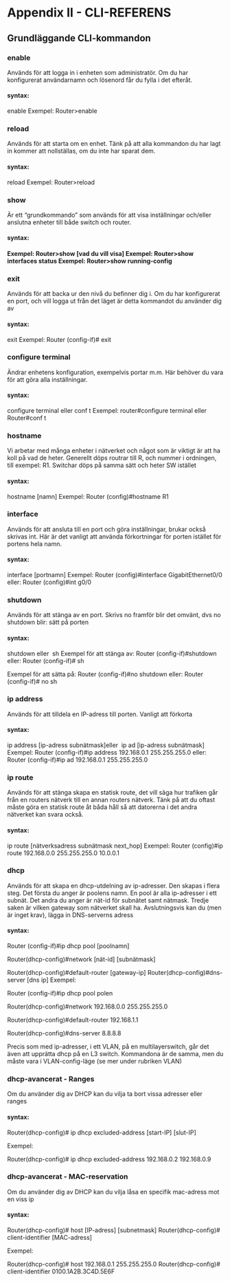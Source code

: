 # Appendix II - CLI-REFERENS

## Grundläggande CLI-kommandon

### enable

Används för att logga in i enheten som administratör. Om du har konfigurerat användarnamn och lösenord får du fylla i det efteråt.

#### syntax:

enable
Exempel: Router>enable

### reload

Används för att starta om en enhet. Tänk på att alla kommandon du har lagt in kommer att nollställas, om du inte har sparat dem.

#### syntax:

reload
Exempel: Router>reload

### show

Är ett “grundkommando” som används för att visa inställningar och/eller anslutna enheter till både switch och router.

#### syntax:

#### Exempel: Router>show [vad du vill visa] Exempel: Router>show interfaces status Exempel: Router>show running-config


### exit

Används för att backa ur den nivå du befinner dig i. Om du har konfigurerat en port, och vill logga ut från det läget är detta kommandot du använder dig av

#### syntax:

exit
Exempel: Router (config-if)# exit

### configure terminal

Ändrar enhetens konfiguration, exempelvis portar m.m. Här behöver du vara för att göra alla inställningar.

#### syntax:

configure terminal eller
conf t
Exempel: router#configure terminal eller
Router#conf t

### hostname

Vi arbetar med många enheter i nätverket och något som är viktigt är att ha koll på vad de heter. Generellt döps routrar till R, och nummer i ordningen, till exempel: R1. Switchar döps på samma sätt och heter SW istället

#### syntax:

hostname [namn]
Exempel: Router (config)#hostname R1

### interface

Används för att ansluta till en port och göra inställningar, brukar också skrivas int. Här är det vanligt att använda förkortningar för porten istället för portens hela namn.

#### syntax:

interface [portnamn]
Exempel: Router (config)#interface GigabitEthernet0/0 eller:
Router (config)#int g0/0

### shutdown

Används för att stänga av en port. Skrivs no framför blir det omvänt, dvs no shutdown blir: sätt på porten

#### syntax:

shutdown eller  sh
Exempel för att stänga av: Router (config-if)#shutdown eller:
Router (config-if)# sh

Exempel för att sätta på: Router (config-if)#no shutdown eller:
Router (config-if)# no sh

### ip address

Används för att tilldela en IP-adress till porten. Vanligt att förkorta

#### syntax:

ip address [ip-adress subnätmask]eller  ip ad [ip-adress subnätmask]
Exempel: Router (config-if)#ip address 192.168.0.1 255.255.255.0 eller:
Router (config-if)#ip ad 192.168.0.1 255.255.255.0

### ip route

Används för att stänga skapa en statisk route, det vill säga hur trafiken går från en routers nätverk till en annan routers nätverk. Tänk på att du oftast måste göra en statisk route åt båda håll så att datorerna i det andra nätverket kan svara också.

#### syntax:

ip route [nätverksadress subnätmask next_hop]
Exempel: Router (config)#ip route 192.168.0.0 255.255.255.0 10.0.0.1

### dhcp

Används för att skapa en dhcp-utdelning av ip-adresser. Den skapas i flera steg. Det första du anger är poolens namn. En pool är alla ip-adresser i ett subnät. Det andra du anger är nät-id för subnätet samt nätmask. Tredje saken är vilken gateway som nätverket skall ha. Avslutningsvis kan du (men är inget krav), lägga in DNS-serverns adress

#### syntax:

Router (config-if)#ip dhcp pool [poolnamn]

Router(dhcp-config)#network [nät-id] [subnätmask]

Router(dhcp-config)#default-router [gateway-ip]
Router(dhcp-config)#dns-server [dns ip]
Exempel:


Router (config-if)#ip dhcp pool polen

Router(dhcp-config)#network 192.168.0.0 255.255.255.0

Router(dhcp-config)#default-router 192.168.1.1

Router(dhcp-config)#dns-server 8.8.8.8

Precis som med ip-adresser, i ett VLAN, på en multilayerswitch, går det även att upprätta dhcp på en L3 switch. Kommandona är de samma, men du måste vara i VLAN-config-läge (se mer under rubriken VLAN)

### dhcp-avancerat - Ranges

Om du använder dig av DHCP kan du vilja ta bort vissa adresser eller ranges

#### syntax:

Router(dhcp-config)# ip dhcp excluded-address [start-IP] [slut-IP]

Exempel:

Router(dhcp-config)# ip dhcp excluded-address 192.168.0.2 192.168.0.9

### dhcp-avancerat - MAC-reservation

Om du använder dig av DHCP kan du vilja låsa en specifik mac-adress mot en viss ip

#### syntax:

Router(dhcp-config)# host [IP-adress] [subnetmask]
Router(dhcp-config)# client-identifier [MAC-adress]

Exempel:

Router(dhcp-config)# host 192.168.0.1 255.255.255.0
Router(dhcp-config)# client-identifier 0100.1A2B.3C4D.5E6F

